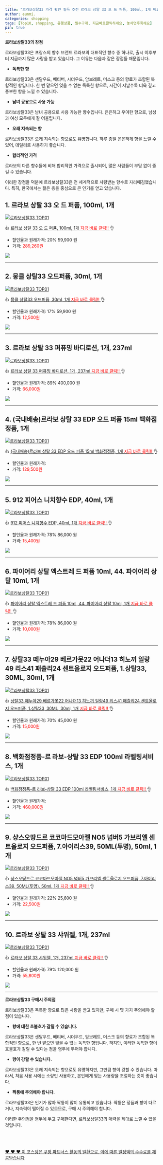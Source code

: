 ```yaml
---
title: "르라보상탈33 가격 확인 필독 추천 르라보 상탈 33 오 드 퍼퓸, 100ml, 1개 비교 장점 구매가이드"
author: eunmi.
categories: shopping
tags: [Top10, shopping, 유행상품, 필수구매, 지금바로클릭하세요, 놓치면후회해요]
pin: true
---
```

**르라보상탈33의 장점**

르라보상탈33은 프랑스의 향수 브랜드 르라보의 대표적인 향수 중 하나로, 출시 이후부터 지금까지 많은 사랑을 받고 있습니다. 그 이유는 다음과 같은 장점들 때문입니다.

* **독특한 향**

르라보상탈33은 샌달우드, 베티버, 시더우드, 암브레트, 머스크 등의 향료가 조합된 복합적인 향입니다. 한 번 맡으면 잊을 수 없는 독특한 향으로, 시간이 지날수록 더욱 깊고 풍부한 향을 느낄 수 있습니다.

* **남녀 공용으로 사용 가능**

르라보상탈33은 남녀 공용으로 사용 가능한 향수입니다. 은은하고 우아한 향으로, 남성과 여성 모두에게 잘 어울립니다.

* **오래 지속되는 향**

르라보상탈33은 오래 지속되는 향으로도 유명합니다. 하루 종일 은은하게 향을 느낄 수 있어, 데일리로 사용하기 좋습니다.

* **합리적인 가격**

르라보의 다른 향수들에 비해 합리적인 가격으로 출시되어, 많은 사람들이 부담 없이 즐길 수 있습니다.

이러한 장점들 덕분에 르라보상탈33은 전 세계적으로 사랑받는 향수로 자리매김했습니다. 특히, 한국에서는 젊은 층을 중심으로 큰 인기를 얻고 있습니다.

   

## 1. 르라보 상탈 33 오 드 퍼퓸, 100ml, 1개

[![르라보상탈33 TOP01](https://thumbnail6.coupangcdn.com/thumbnails/remote/230x230ex/image/vendor_inventory/ca34/f82413402e9a8e1e11fde9142227d09a66f7faca11c10647b7ce1ccc320e.png)](https://link.coupang.com/re/AFFSDP?lptag=AF3617701&subid=GithubCoopas&pageKey=6717881655&traceid=V0-153&itemId=15617369085&vendorItemId=82835192949)


👍 [르라보 상탈 33 오 드 퍼퓸, 100ml, 1개 <font color=red> 지금 바로 클릭!! </font> ](https://link.coupang.com/re/AFFSDP?lptag=AF3617701&subid=GithubCoopas&pageKey=6717881655&traceid=V0-153&itemId=15617369085&vendorItemId=82835192949) 👌 


- 할인율과 원래가격: 20%  59,900   원
- 가격: <span style='color:red'>289,260원</span>

[![](/discount_price.png)](https://link.coupang.com/re/AFFSDP?lptag=AF3617701&subid=GithubCoopas&pageKey=6717881655&traceid=V0-153&itemId=15617369085&vendorItemId=82835192949)

---


   

## 2. 뭉클 상탈33 오드퍼퓸, 30ml, 1개

[![르라보상탈33 TOP01](https://thumbnail9.coupangcdn.com/thumbnails/remote/230x230ex/image/retail/images/7814143172108424-2f7580af-3faa-4e31-b87f-eb36de7f2764.jpg)](https://link.coupang.com/re/AFFSDP?lptag=AF3617701&subid=GithubCoopas&pageKey=6746247593&traceid=V0-153&itemId=15763035429&vendorItemId=82626625705)


👍 [뭉클 상탈33 오드퍼퓸, 30ml, 1개 <font color=red> 지금 바로 클릭!! </font> ](https://link.coupang.com/re/AFFSDP?lptag=AF3617701&subid=GithubCoopas&pageKey=6746247593&traceid=V0-153&itemId=15763035429&vendorItemId=82626625705) 👌 


- 할인율과 원래가격: 17%  59,900   원
- 가격: <span style='color:red'>12,500원</span>

[![](/discount_price.png)](https://link.coupang.com/re/AFFSDP?lptag=AF3617701&subid=GithubCoopas&pageKey=6746247593&traceid=V0-153&itemId=15763035429&vendorItemId=82626625705)

---


   

## 3. 르라보 상탈 33 퍼퓨밍 바디로션, 1개, 237ml

[![르라보상탈33 TOP01](https://thumbnail9.coupangcdn.com/thumbnails/remote/230x230ex/image/vendor_inventory/290e/eb58eec9cddc487dd2a64ac6f3fcffd0e473af0eaa84032eb2ef090cd210.jpg)](https://link.coupang.com/re/AFFSDP?lptag=AF3617701&subid=GithubCoopas&pageKey=6516845473&traceid=V0-153&itemId=14419876623&vendorItemId=81663745363)


👍 [르라보 상탈 33 퍼퓨밍 바디로션, 1개, 237ml <font color=red> 지금 바로 클릭!! </font> ](https://link.coupang.com/re/AFFSDP?lptag=AF3617701&subid=GithubCoopas&pageKey=6516845473&traceid=V0-153&itemId=14419876623&vendorItemId=81663745363) 👌 


- 할인율과 원래가격: 89%  400,000   원
- 가격: <span style='color:red'>66,000원</span>

[![](/discount_price.png)](https://link.coupang.com/re/AFFSDP?lptag=AF3617701&subid=GithubCoopas&pageKey=6516845473&traceid=V0-153&itemId=14419876623&vendorItemId=81663745363)

---


   

## 4. (국내배송)르라보 상탈 33 EDP 오드 퍼퓸 15ml 백화점정품, 1개

[![르라보상탈33 TOP01](https://thumbnail8.coupangcdn.com/thumbnails/remote/230x230ex/image/vendor_inventory/1901/36e8c57be2495c11f7d55484bcfc9fca862a2f477c2f57e876f53d557018.jpg)](https://link.coupang.com/re/AFFSDP?lptag=AF3617701&subid=GithubCoopas&pageKey=7338722392&traceid=V0-153&itemId=18856974371&vendorItemId=86125057498)


👍 [(국내배송)르라보 상탈 33 EDP 오드 퍼퓸 15ml 백화점정품, 1개 <font color=red> 지금 바로 클릭!! </font> ](https://link.coupang.com/re/AFFSDP?lptag=AF3617701&subid=GithubCoopas&pageKey=7338722392&traceid=V0-153&itemId=18856974371&vendorItemId=86125057498) 👌 


- 할인율과 원래가격: 
- 가격: <span style='color:red'>129,500원</span>

[![](/discount_price.png)](https://link.coupang.com/re/AFFSDP?lptag=AF3617701&subid=GithubCoopas&pageKey=7338722392&traceid=V0-153&itemId=18856974371&vendorItemId=86125057498)

---


   

## 5. 912 피어스 니치향수 EDP, 40ml, 1개

[![르라보상탈33 TOP01](https://thumbnail6.coupangcdn.com/thumbnails/remote/230x230ex/image/retail/images/13432115709575386-161fdb3d-59ac-4c7f-ab8a-8197f029a88d.jpg)](https://link.coupang.com/re/AFFSDP?lptag=AF3617701&subid=GithubCoopas&pageKey=6075361671&traceid=V0-153&itemId=11235535417&vendorItemId=79252212816)


👍 [912 피어스 니치향수 EDP, 40ml, 1개 <font color=red> 지금 바로 클릭!! </font> ](https://link.coupang.com/re/AFFSDP?lptag=AF3617701&subid=GithubCoopas&pageKey=6075361671&traceid=V0-153&itemId=11235535417&vendorItemId=79252212816) 👌 


- 할인율과 원래가격: 78%  86,000   원
- 가격: <span style='color:red'>15,400원</span>

[![](/discount_price.png)](https://link.coupang.com/re/AFFSDP?lptag=AF3617701&subid=GithubCoopas&pageKey=6075361671&traceid=V0-153&itemId=11235535417&vendorItemId=79252212816)

---


   

## 6. 파이어리 상탈 엑스트레 드 퍼퓸 10ml, 44. 파이어리 상탈 10ml, 1개

[![르라보상탈33 TOP01](https://thumbnail10.coupangcdn.com/thumbnails/remote/230x230ex/image/vendor_inventory/d975/59cd143fbb783725d685d31bbd885a98840d34f529447484a0a07ad362be.png)](https://link.coupang.com/re/AFFSDP?lptag=AF3617701&subid=GithubCoopas&pageKey=7612290564&traceid=V0-153&itemId=20163842017&vendorItemId=80343871222)


👍 [파이어리 상탈 엑스트레 드 퍼퓸 10ml, 44. 파이어리 상탈 10ml, 1개 <font color=red> 지금 바로 클릭!! </font> ](https://link.coupang.com/re/AFFSDP?lptag=AF3617701&subid=GithubCoopas&pageKey=7612290564&traceid=V0-153&itemId=20163842017&vendorItemId=80343871222) 👌 


- 할인율과 원래가격: 78%  86,000   원
- 가격: <span style='color:red'>10,000원</span>

[![](/discount_price.png)](https://link.coupang.com/re/AFFSDP?lptag=AF3617701&subid=GithubCoopas&pageKey=7612290564&traceid=V0-153&itemId=20163842017&vendorItemId=80343871222)

---


   

## 7. 상탈33 떼누아29 베르가못22 어나더13 히노끼 일랑49 리스41 패츌리24 센트올로지 오드퍼퓸, 1.상탈33, 30ML, 30ml, 1개

[![르라보상탈33 TOP01](https://thumbnail6.coupangcdn.com/thumbnails/remote/230x230ex/image/vendor_inventory/fd52/4da13c04045bf20ca12d16be806fde4ecb1eed13d0b33cb34df19dd26d2b.jpg)](https://link.coupang.com/re/AFFSDP?lptag=AF3617701&subid=GithubCoopas&pageKey=6324731467&traceid=V0-153&itemId=13199724487&vendorItemId=80458233359)


👍 [상탈33 떼누아29 베르가못22 어나더13 히노끼 일랑49 리스41 패츌리24 센트올로지 오드퍼퓸, 1.상탈33, 30ML, 30ml, 1개 <font color=red> 지금 바로 클릭!! </font> ](https://link.coupang.com/re/AFFSDP?lptag=AF3617701&subid=GithubCoopas&pageKey=6324731467&traceid=V0-153&itemId=13199724487&vendorItemId=80458233359) 👌 


- 할인율과 원래가격: 70%  45,000   원
- 가격: <span style='color:red'>15,000원</span>

[![](/discount_price.png)](https://link.coupang.com/re/AFFSDP?lptag=AF3617701&subid=GithubCoopas&pageKey=6324731467&traceid=V0-153&itemId=13199724487&vendorItemId=80458233359)

---


   

## 8. 백화점정품-르 라보-상탈 33 EDP 100ml 라벨링서비스, 1개

[![르라보상탈33 TOP01](https://thumbnail9.coupangcdn.com/thumbnails/remote/230x230ex/image/vendor_inventory/9ee4/1fa0328d230c97e8371576787602f842c8eef1bf3bdd7dfc4089c7b43117.jpg)](https://link.coupang.com/re/AFFSDP?lptag=AF3617701&subid=GithubCoopas&pageKey=7338722392&traceid=V0-153&itemId=17603857091&vendorItemId=82653511762)


👍 [백화점정품-르 라보-상탈 33 EDP 100ml 라벨링서비스, 1개 <font color=red> 지금 바로 클릭!! </font> ](https://link.coupang.com/re/AFFSDP?lptag=AF3617701&subid=GithubCoopas&pageKey=7338722392&traceid=V0-153&itemId=17603857091&vendorItemId=82653511762) 👌 


- 할인율과 원래가격: 
- 가격: <span style='color:red'>460,000원</span>

[![](/discount_price.png)](https://link.coupang.com/re/AFFSDP?lptag=AF3617701&subid=GithubCoopas&pageKey=7338722392&traceid=V0-153&itemId=17603857091&vendorItemId=82653511762)

---


   

## 9. 샹스오땅드르 코코마드모아젤 NO5 넘버5 가브리엘 센트올로지 오드퍼퓸, 7.아이리스39, 50ML(투명), 50ml, 1개

[![르라보상탈33 TOP01](https://thumbnail6.coupangcdn.com/thumbnails/remote/230x230ex/image/vendor_inventory/0b90/5106f815d312bc09f8e1837aade03b9569743eae8606d2a5783bf1601814.jpg)](https://link.coupang.com/re/AFFSDP?lptag=AF3617701&subid=GithubCoopas&pageKey=6324731467&traceid=V0-153&itemId=13199724495&vendorItemId=80458233394)


👍 [샹스오땅드르 코코마드모아젤 NO5 넘버5 가브리엘 센트올로지 오드퍼퓸, 7.아이리스39, 50ML(투명), 50ml, 1개 <font color=red> 지금 바로 클릭!! </font> ](https://link.coupang.com/re/AFFSDP?lptag=AF3617701&subid=GithubCoopas&pageKey=6324731467&traceid=V0-153&itemId=13199724495&vendorItemId=80458233394) 👌 


- 할인율과 원래가격: 22%  25,600   원
- 가격: <span style='color:red'>22,500원</span>

[![](/discount_price.png)](https://link.coupang.com/re/AFFSDP?lptag=AF3617701&subid=GithubCoopas&pageKey=6324731467&traceid=V0-153&itemId=13199724495&vendorItemId=80458233394)

---


   

## 10. 르라보 상탈 33 샤워젤, 1개, 237ml

[![르라보상탈33 TOP01](https://thumbnail8.coupangcdn.com/thumbnails/remote/230x230ex/image/vendor_inventory/065e/109bb9d929b779b86458a3a6baf4d3b1cbf009e8f24afc81633262ea9f3b.jpg)](https://link.coupang.com/re/AFFSDP?lptag=AF3617701&subid=GithubCoopas&pageKey=7077301872&traceid=V0-153&itemId=17594768850&vendorItemId=84761146617)


👍 [르라보 상탈 33 샤워젤, 1개, 237ml <font color=red> 지금 바로 클릭!! </font> ](https://link.coupang.com/re/AFFSDP?lptag=AF3617701&subid=GithubCoopas&pageKey=7077301872&traceid=V0-153&itemId=17594768850&vendorItemId=84761146617) 👌 


- 할인율과 원래가격: 79%  120,000   원
- 가격: <span style='color:red'>55,800원</span>

[![](/discount_price.png)](https://link.coupang.com/re/AFFSDP?lptag=AF3617701&subid=GithubCoopas&pageKey=7077301872&traceid=V0-153&itemId=17594768850&vendorItemId=84761146617)

---
**르라보상탈33 구매시 주의점**

르라보상탈33은 독특한 향으로 많은 사랑을 받고 있지만, 구매 시 몇 가지 주의해야 할 점이 있습니다.

* **향에 대한 호불호가 갈릴 수 있습니다.**

르라보상탈33은 샌달우드, 베티버, 시더우드, 암브레트, 머스크 등의 향료가 조합된 복합적인 향으로, 한 번 맡으면 잊을 수 없는 독특한 향입니다. 하지만, 이러한 독특한 향이 호불호가 갈릴 수 있다는 점을 염두에 두어야 합니다.

* **향이 강할 수 있습니다.**

르라보상탈33은 오래 지속되는 향으로도 유명하지만, 그만큼 향이 강할 수 있습니다. 따라서, 처음 사용 시에는 소량만 사용하고, 본인에게 맞는 사용량을 조절하는 것이 좋습니다.

* **짝퉁에 주의해야 합니다.**

르라보상탈33은 인기가 많아 짝퉁이 많이 유통되고 있습니다. 짝퉁은 정품과 향이 다르거나, 지속력이 떨어질 수 있으므로, 구매 시 주의해야 합니다.

이러한 주의점을 염두에 두고 구매한다면, 르라보상탈33의 매력을 제대로 느낄 수 있을 것입니다.<br><br><br><br><br> [ ❤ ❤ ❤ 이 포스팅은 쿠팡 파트너스 활동의 일환으로, 이에 따른 일정액의 수수료를 제공받습니다](https://link.coupang.com/a/bcEFyh)
